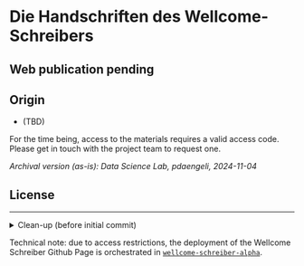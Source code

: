 # Die Handschriften des Wellcome-Schreibers

## Web publication pending

## Origin

* (TBD)

For the time being, access to the materials requires a valid access code. Please get in touch with the project team to request one.

*Archival version (as-is): Data Science Lab, pdaengeli, 2024-11-04*

## License

---

<details><summary>Clean-up (before initial commit)</summary>

<br/>

General approach: remove all spurious files (copies, obsolete notes, process artefacts), primarily based on file names (visual check).

PWD: root directory of this repository

* purge OS junk and ftp log files:
  * `find . -type f -name "Thumbs.db" -delete`
  * `find . -type f -name \.DS_Store -delete`

* (re)moved:

</details>

Technical note: due to access restrictions, the deployment of the Wellcome Schreiber Github Page is orchestrated in [`wellcome-schreiber-alpha`](https://github.com/dhbern/wellcome-schreiber-alpha).
